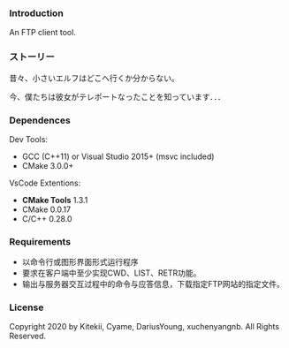 ### Introduction

An FTP client tool.

### ストーリー

昔々、小さいエルフはどこへ行くか分からない。

今、僕たちは彼女がテレポートなったことを知っています．．．


### Dependences

Dev Tools:
- GCC (C++11) or Visual Studio 2015+ (msvc included)
- CMake 3.0.0+

VsCode Extentions:
- **CMake Tools** 1.3.1
- CMake 0.0.17
- C/C++ 0.28.0

### Requirements

- 以命令行或图形界面形式运行程序
- 要求在客户端中至少实现CWD、LIST、RETR功能。
- 输出与服务器交互过程中的命令与应答信息，下载指定FTP网站的指定文件。

### License

Copyright 2020 by Kitekii, Cyame, DariusYoung, xuchenyangnb. All Rights Reserved.
